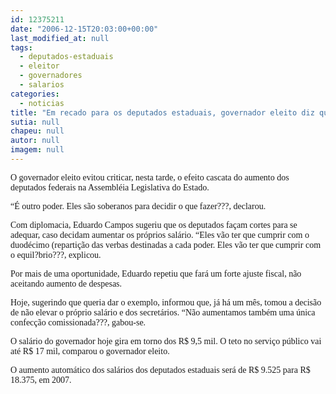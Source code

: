 ```yaml
---
id: 12375211
date: "2006-12-15T20:03:00+00:00"
last_modified_at: null
tags:
  - deputados-estaduais
  - eleitor
  - governadores
  - salarios
categories:
  - noticias
title: "Em recado para os deputados estaduais, governador eleito diz que seus salários estão congelados"
sutia: null
chapeu: null
autor: null
imagem: null
---
```

<p><P><FONT face=Verdana>O governador eleito evitou criticar, nesta tarde, o efeito cascata do aumento dos deputados federais na Assembléia Legislativa do Estado.<BR></FONT></P></p>
<p><P><FONT face=Verdana>“É outro poder. Eles são soberanos para decidir o que fazer???, declarou.<BR></FONT></P></p>
<p><P><FONT face=Verdana>Com diplomacia, Eduardo Campos sugeriu que os deputados façam cortes para se adequar, caso decidam aumentar os próprios salário. “Eles vão ter que cumprir com o duodécimo (repartição das verbas destinadas a cada poder. Eles vão ter que cumprir com o equil?brio???, explicou.<BR></FONT></P></p>
<p><P><FONT face=Verdana>Por mais de uma oportunidade, Eduardo&nbsp;repetiu que fará um forte ajuste fiscal, não aceitando aumento de despesas.</FONT></P></p>
<p><P><FONT face=Verdana>Hoje, sugerindo que queria dar o exemplo, informou que, já há um mês, tomou a decisão de não elevar o próprio salário e dos secretários. “Não aumentamos também uma única confecção comissionada???, gabou-se.</FONT></P></p>
<p><P><FONT face=Verdana>O salário do governador hoje gira em torno dos R$ 9,5 mil. O teto no serviço público vai até R$ 17 mil, comparou o governador eleito.</FONT></P></p>
<p><P><FONT face=Verdana>O&nbsp;aumento automático dos salários dos deputados estaduais&nbsp;será&nbsp;de R$ 9.525 para R$ 18.375, em 2007.</FONT></P> </p>
